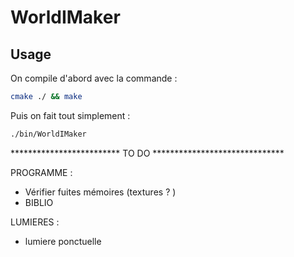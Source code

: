# WorldIMaker

## Usage

On compile d'abord avec la commande :

```bash
cmake ./ && make
```

Puis on fait tout simplement :

```bash
./bin/WorldIMaker
```


************************* TO DO ******************************

PROGRAMME : 
- Vérifier fuites mémoires (textures ? )
- BIBLIO

LUMIERES :
- lumiere ponctuelle



